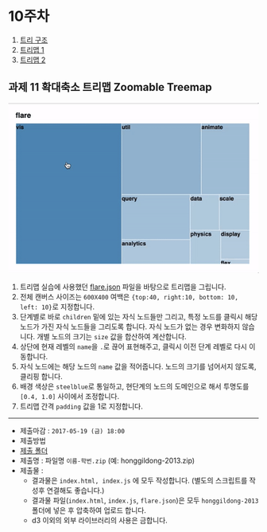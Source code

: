 10주차
===

1. [트리 구조](./01_trees.md)
2. [트리맵 1](./02_treemap.md)
3. [트리맵 2](./03_treemap2.md)


## 과제 11 확대축소 트리맵 Zoomable Treemap

![sample](./sample/sample.gif)

1. 트리맵 실습에 사용했던 [flare.json](./sample/flare.json) 파일을 바탕으로 트리맵을 그립니다. 
2. 전체 캔버스 사이즈는 `600X400` 여백은 `{top:40, right:10, bottom: 10, left: 10}`로 지정합니다.
3. 단계별로 바로 `children` 밑에 있는 자식 노드들만 그리고, 특정 노드를 클릭시 해당 노드가 가진 자식 노드들을 그리도록 합니다. 자식 노드가 없는 경우 변화하지 않습니다. 개별 노드의 크기는 `size` 값을 합산하여 계산합니다. 
4. 상단에 현재 레벨의 `name`을 `.`로 끊어 표현해주고, 클릭시 이전 단계 레벨로 다시 이동합니다.
5. 자식 노드에는 해당 노드의 `name` 값을 적어줍니다. 노드의 크기를 넘어서지 않도록, 클리핑 합니다.
5. 배경 색상은 `steelblue`로 통일하고, 현단계의 노드의  도메인으로 해서 투명도를 `[0.4, 1.0]` 사이에서 조정합니다. 
6. 트리맵 간격 `padding` 값을 1로 지정합니다.


---

- 제출마감 : `2017-05-19 (금) 18:00`
- 제출방법
 - [제출 폴더](https://www.dropbox.com/request/HF52E0wMgJQl2Kpu6tP3)
 - 제출명 : 파일명 `이름-학번.zip` (예: honggildong-2013.zip)
 - 제출물 :
   - 결과물은 `index.html, index.js` 에 모두 작성합니다. (별도의 스크립트를 작성후 연결해도 좋습니다.)
   - 결과물 파일(`index.html`, `index.js`, `flare.json`)은 모두 `honggildong-2013` 폴더에 넣은 후 압축하여 업로드 합니다.
   - d3 이외의 외부 라이브러리의 사용은 금합니다.